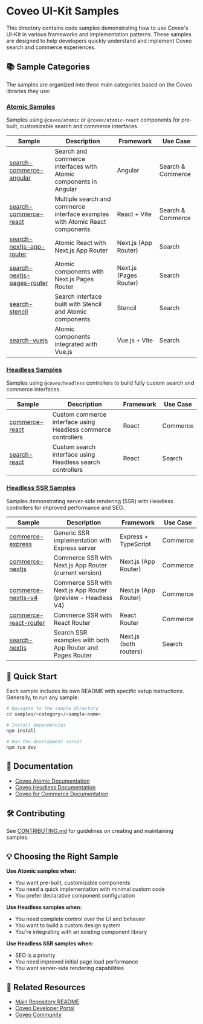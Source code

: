 # Coveo UI-Kit Samples

This directory contains code samples demonstrating how to use Coveo's UI-Kit in various frameworks and implementation patterns. These samples are designed to help developers quickly understand and implement Coveo search and commerce experiences.

## 📚 Sample Categories

The samples are organized into three main categories based on the Coveo libraries they use:

### [Atomic Samples](./atomic/)

Samples using `@coveo/atomic` or `@coveo/atomic-react` components for pre-built, customizable search and commerce interfaces.

| Sample | Description | Framework | Use Case |
|--------|-------------|-----------|----------|
| [search-commerce-angular](./atomic/search-commerce-angular/) | Search and commerce interfaces with Atomic components in Angular | Angular | Search & Commerce |
| [search-commerce-react](./atomic/search-commerce-react/) | Multiple search and commerce interface examples with Atomic React components | React + Vite | Search & Commerce |
| [search-nextjs-app-router](./atomic/search-nextjs-app-router/) | Atomic React with Next.js App Router | Next.js (App Router) | Search |
| [search-nextjs-pages-router](./atomic/search-nextjs-pages-router/) | Atomic components with Next.js Pages Router | Next.js (Pages Router) | Search |
| [search-stencil](./atomic/search-stencil/) | Search interface built with Stencil and Atomic components | Stencil | Search |
| [search-vuejs](./atomic/search-vuejs/) | Atomic components integrated with Vue.js | Vue.js + Vite | Search |

### [Headless Samples](./headless/)

Samples using `@coveo/headless` controllers to build fully custom search and commerce interfaces.

| Sample | Description | Framework | Use Case |
|--------|-------------|-----------|----------|
| [commerce-react](./headless/commerce-react/) | Custom commerce interface using Headless commerce controllers | React | Commerce |
| [search-react](./headless/search-react/) | Custom search interface using Headless search controllers | React | Search |

### [Headless SSR Samples](./headless-ssr/)

Samples demonstrating server-side rendering (SSR) with Headless controllers for improved performance and SEO.

| Sample | Description | Framework | Use Case |
|--------|-------------|-----------|----------|
| [commerce-express](./headless-ssr/commerce-express/) | Generic SSR implementation with Express server | Express + TypeScript | Commerce |
| [commerce-nextjs](./headless-ssr/commerce-nextjs/) | Commerce SSR with Next.js App Router (current version) | Next.js (App Router) | Commerce |
| [commerce-nextjs-v4](./headless-ssr/commerce-nextjs-v4/) | Commerce SSR with Next.js App Router (preview - Headless V4) | Next.js (App Router) | Commerce |
| [commerce-react-router](./headless-ssr/commerce-react-router/) | Commerce SSR with React Router | React Router | Commerce |
| [search-nextjs](./headless-ssr/search-nextjs/) | Search SSR examples with both App Router and Pages Router | Next.js (both routers) | Search |

## 🚀 Quick Start

Each sample includes its own README with specific setup instructions. Generally, to run any sample:

```bash
# Navigate to the sample directory
cd samples/<category>/<sample-name>

# Install dependencies
npm install

# Run the development server
npm run dev
```

## 📖 Documentation

- [Coveo Atomic Documentation](https://docs.coveo.com/en/atomic/)
- [Coveo Headless Documentation](https://docs.coveo.com/en/headless/)
- [Coveo for Commerce Documentation](https://docs.coveo.com/en/coveo-for-commerce/)

## 🛠️ Contributing

See [CONTRIBUTING.md](./CONTRIBUTING.md) for guidelines on creating and maintaining samples.

## 💡 Choosing the Right Sample

**Use Atomic samples when:**
- You want pre-built, customizable components
- You need a quick implementation with minimal custom code
- You prefer declarative component configuration

**Use Headless samples when:**
- You need complete control over the UI and behavior
- You want to build a custom design system
- You're integrating with an existing component library

**Use Headless SSR samples when:**
- SEO is a priority
- You need improved initial page load performance
- You want server-side rendering capabilities

## 🔗 Related Resources

- [Main Repository README](../README.md)
- [Coveo Developer Portal](https://docs.coveo.com/)
- [Coveo Community](https://connect.coveo.com/)
